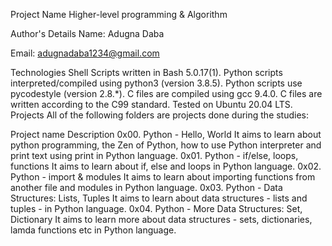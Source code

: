 Project Name
Higher-level programming & Algorithm

Author's Details
Name: Adugna Daba

Email: adugnadaba1234@gmail.com

Technologies
Shell Scripts written in Bash 5.0.17(1).
Python scripts interpreted/compiled using python3 (version 3.8.5).
Python scripts use pycodestyle (version 2.8.*).
C files are compiled using gcc 9.4.0.
C files are written according to the C99 standard.
Tested on Ubuntu 20.04 LTS.
Projects
All of the following folders are projects done during the studies:

Project name	Description
0x00. Python - Hello, World	It aims to learn about python programming, the Zen of Python, how to use Python interpreter and print text using print in Python language.
0x01. Python - if/else, loops, functions	It aims to learn about if, else and loops in Python language.
0x02. Python - import & modules	It aims to learn about importing functions from another file and modules in Python language.
0x03. Python - Data Structures: Lists, Tuples	It aims to learn about data structures - lists and tuples - in Python language.
0x04. Python - More Data Structures: Set, Dictionary	It aims to learn more about data structures - sets, dictionaries, lamda functions etc in Python language.
